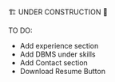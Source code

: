 🏗️ UNDER CONSTRUCTION 🚧

TO DO:
- Add experience section
- Add DBMS under skills
- Add Contact section
- Download Resume Button
